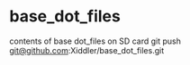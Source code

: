 # base_dot_files
contents of base dot_files on SD card
git push git@github.com:Xiddler/base_dot_files.git
